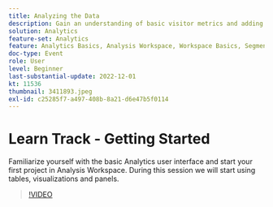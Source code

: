 ```yaml
---
title: Analyzing the Data
description: Gain an understanding of basic visitor metrics and adding dimensions and metrics. During this session we will start using date ranges, comparisons and applying Segments.
solution: Analytics
feature-set: Analytics
feature: Analytics Basics, Analysis Workspace, Workspace Basics, Segmentation, Metrics
doc-type: Event
role: User
level: Beginner
last-substantial-update: 2022-12-01
kt: 11536
thumbnail: 3411893.jpeg
exl-id: c25285f7-a497-408b-8a21-d6e47b5f0114
---
```

# Learn Track - Getting Started

Familiarize yourself with the basic Analytics user interface and start your first project in Analysis Workspace. During this session we will start using tables, visualizations and panels.

>[!VIDEO](https://video.tv.adobe.com/v/3411893/?quality=12&learn=on)

